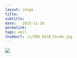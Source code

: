 ```yaml
---
layout: image
title: 
subtitle: 
date:   2015-12-28
permalink: 
tags: emil
thumburl: /i/IMG_0538_thumb.jpg
---
```

![]({{site.url}}/i/IMG_0538_thumb.jpg)
